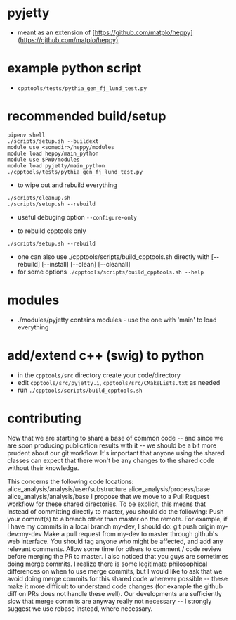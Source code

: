 # pyjetty

- meant as an extension of [https://github.com/matplo/heppy](https://github.com/matplo/heppy)

# example python script

 - `cpptools/tests/pythia_gen_fj_lund_test.py`

# recommended build/setup

```
pipenv shell
./scripts/setup.sh --buildext
module use <somedir>/heppy/modules
module load heppy/main_python
module use $PWD/modules
module load pyjetty/main_python
./cpptools/tests/pythia_gen_fj_lund_test.py
```

- to wipe out and rebuild everything
```
./scripts/cleanup.sh
./scripts/setup.sh --rebuild
```

- useful debuging option `--configure-only`

- to rebuild cpptools only
```
./scripts/setup.sh --rebuild
```

- one can also use ./cpptools/scripts/build_cpptools.sh directly with [--rebuild] [--install] [--clean] [--cleanall]
- for some options `./cpptools/scripts/build_cpptools.sh --help`

# modules

- ./modules/pyjetty contains modules - use the one with 'main' to load everything


# add/extend c++ (swig) to python

- in the `cpptools/src` directory create your code/directory
- edit `cpptools/src/pyjetty.i`, `cpptools/src/CMakeLists.txt` as needed
- run `./cpptools/scripts/build_cpptools.sh`

# contributing

Now that we are starting to share a base of common code -- and since we are soon producing publication results with it -- we should be a bit more prudent about our git workflow. It's important that anyone using the shared classes can expect that there won't be any changes to the shared code without their knowledge.

This concerns the following code locations:
alice_analysis/analysis/user/substructure
alice_analysis/process/base
alice_analysis/analysis/base
I propose that we move to a Pull Request workflow for these shared directories. To be explicit, this means that instead of committing directly to master, you should do the following:
Push your commit(s) to a branch other than master on the remote. For example, if I have my commits in a local branch my-dev, I should do: git push origin my-dev:my-dev
Make a pull request from my-dev to master through github's web interface. You should tag anyone who might be affected, and add any relevant comments. 
Allow some time for others to comment / code review before merging the PR to master.
I also noticed that you guys are sometimes doing merge commits. I realize there is some legitimate philosophical differences on when to use merge commits, but I would like to ask that we avoid doing merge commits for this shared code wherever possible -- these make it more difficult to understand code changes (for example the github diff on PRs does not handle these well). Our developments are sufficiently slow that merge commits are anyway really not necessary -- I strongly suggest we use rebase instead, where necessary. 
